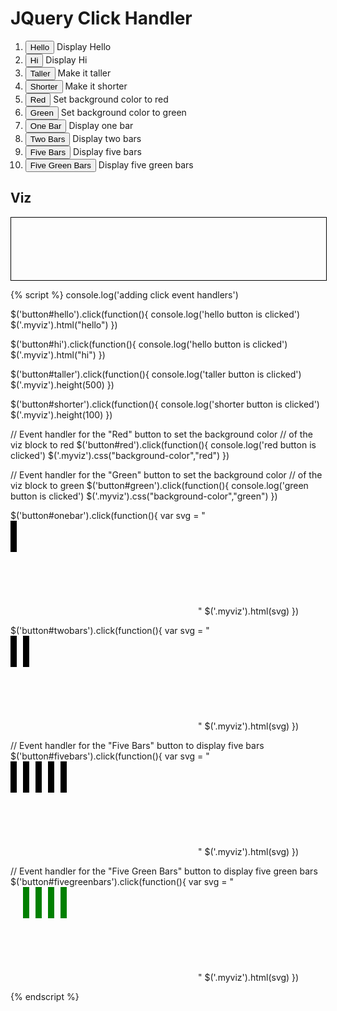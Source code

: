 # JQuery Click Handler

<ol>
<li><button id="hello">Hello</button> Display Hello </li>
<li><button id="hi">Hi</button> Display Hi </li>
<li><button id="taller">Taller</button> Make it taller</li>
<li><button id="shorter">Shorter</button> Make it shorter</li>
<li><button id="red">Red</button> Set background color to red</li>
<li><button id="green">Green</button> Set background color to green</li>
<li><button id="onebar">One Bar</button> Display one bar </li>
<li><button id="twobars">Two Bars</button> Display two bars </li>
<li><button id="fivebars">Five Bars</button> Display five bars</li>
<li><button id="fivegreenbars">Five Green Bars</button> Display five green bars </li>
</ol>

## Viz

<div class="myviz" style="width:100%; height:100px; border: 1px black solid;">
</div>


{% script %}
console.log('adding click event handlers')

$('button#hello').click(function(){
    console.log('hello button is clicked')
    $('.myviz').html("hello")
})

$('button#hi').click(function(){
    console.log('hello button is clicked')
    $('.myviz').html("hi")
})

$('button#taller').click(function(){
    console.log('taller button is clicked')
    $('.myviz').height(500)
})

$('button#shorter').click(function(){
    console.log('shorter button is clicked')
    $('.myviz').height(100)
})

// Event handler for the "Red" button to set the background color
// of the viz block to red
$('button#red').click(function(){
    console.log('red button is clicked')
    $('.myviz').css("background-color","red")
})

// Event handler for the "Green" button to set the background color
// of the viz block to green
$('button#green').click(function(){
    console.log('green button is clicked')
    $('.myviz').css("background-color","green")
})


$('button#onebar').click(function(){
    var svg = "<svg><rect height='50' width='10'></rect></svg>"
    $('.myviz').html(svg)
})

$('button#twobars').click(function(){
    var svg = "<svg><rect height='50' width='10'/><rect height='50' width='10' x='20'/></svg>"
    $('.myviz').html(svg)
})

// Event handler for the "Five Bars" button to display five bars
$('button#fivebars').click(function(){
    var svg = "<svg><rect height='50' width='10'/><rect height='50' width='10' x='20'/><rect height='50' width='10' x='40'/><rect height='50' width='10' x='60'/><rect height='50' width='10' x='80'/></svg>"
    $('.myviz').html(svg)
})

// Event handler for the "Five Green Bars" button to display five green bars
$('button#fivegreenbars').click(function(){
    var svg = "<svg style='fill:green;'><rect height='50' width='10'\/><rect height='50' width='10' x='20'/><rect height='50' width='10' x='40'/><rect height='50' width='10' x='60'/><rect height='50' width='10' x='80'/></svg>"
    $('.myviz').html(svg)
})

{% endscript %}
